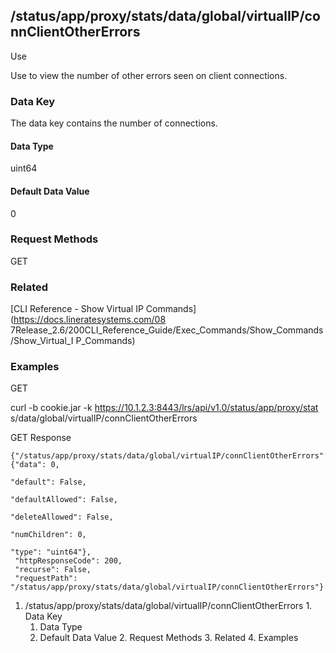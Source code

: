 ## /status/app/proxy/stats/data/global/virtualIP/connClientOtherErrors

Use

Use to view the number of other errors seen on client connections.

### Data Key

The data key contains the number of connections.

#### Data Type

uint64

#### Default Data Value

0

### Request Methods

GET

### Related

[CLI Reference - Show Virtual IP Commands](https://docs.lineratesystems.com/08
7Release_2.6/200CLI_Reference_Guide/Exec_Commands/Show_Commands/Show_Virtual_I
P_Commands)

### Examples

GET

curl -b cookie.jar -k https://10.1.2.3:8443/lrs/api/v1.0/status/app/proxy/stat
s/data/global/virtualIP/connClientOtherErrors

GET Response

    
    {"/status/app/proxy/stats/data/global/virtualIP/connClientOtherErrors": {"data": 0,
                                                                              "default": False,
                                                                              "defaultAllowed": False,
                                                                              "deleteAllowed": False,
                                                                              "numChildren": 0,
                                                                              "type": "uint64"},
     "httpResponseCode": 200,
     "recurse": False,
     "requestPath": "/status/app/proxy/stats/data/global/virtualIP/connClientOtherErrors"}
    

  1. /status/app/proxy/stats/data/global/virtualIP/connClientOtherErrors
    1. Data Key
      1. Data Type
      2. Default Data Value
    2. Request Methods
    3. Related
    4. Examples

